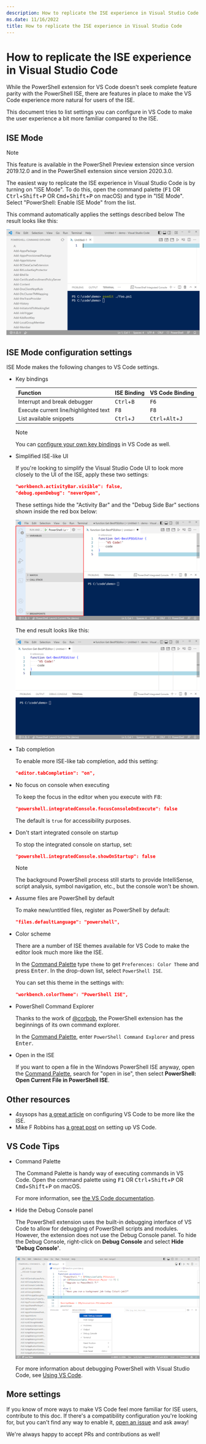 ```yaml
---
description: How to replicate the ISE experience in Visual Studio Code
ms.date: 11/16/2022
title: How to replicate the ISE experience in Visual Studio Code
---
```


# How to replicate the ISE experience in Visual Studio Code

While the PowerShell extension for VS Code doesn't seek complete feature parity with the PowerShell
ISE, there are features in place to make the VS Code experience more natural for users of the ISE.

This document tries to list settings you can configure in VS Code to make the user experience a bit
more familiar compared to the ISE.

## ISE Mode

> [!NOTE]
> This feature is available in the PowerShell Preview extension since version 2019.12.0 and in the
> PowerShell extension since version 2020.3.0.

The easiest way to replicate the ISE experience in Visual Studio Code is by turning on "ISE Mode".
To do this, open the command palette (<kbd>F1</kbd> OR <kbd>Ctrl</kbd>+<kbd>Shift</kbd>+<kbd>P</kbd>
OR <kbd>Cmd</kbd>+<kbd>Shift</kbd>+<kbd>P</kbd> on macOS) and type in "ISE Mode". Select
"PowerShell: Enable ISE Mode" from the list.

This command automatically applies the settings described below The result looks like this:

![Visual Studio Code in ISE Mode][09]

## ISE Mode configuration settings

ISE Mode makes the following changes to VS Code settings.

- Key bindings

  |               Function                |         ISE Binding          |              VS Code Binding                |
  | ------------------------------------- | ---------------------------- | ------------------------------------------- |
  | Interrupt and break debugger          | <kbd>Ctrl</kbd>+<kbd>B</kbd> | <kbd>F6</kbd>                               |
  | Execute current line/highlighted text | <kbd>F8</kbd>                | <kbd>F8</kbd>                               |
  | List available snippets               | <kbd>Ctrl</kbd>+<kbd>J</kbd> | <kbd>Ctrl</kbd>+<kbd>Alt</kbd>+<kbd>J</kbd> |

  > [!NOTE]
  > You can [configure your own key bindings][09] in VS Code as well.

- Simplified ISE-like UI

  If you're looking to simplify the Visual Studio Code UI to look more closely to the UI of the ISE,
  apply these two settings:

  ```json
  "workbench.activityBar.visible": false,
  "debug.openDebug": "neverOpen",
  ```

  These settings hide the "Activity Bar" and the "Debug Side Bar" sections shown inside the red box
  below:

  ![Highlighted section includes Activity Bar and Debug Side Bar][07]

  The end result looks like this:

  ![Simplified view of VS Code][08]

- Tab completion

  To enable more ISE-like tab completion, add this setting:

  ```json
  "editor.tabCompletion": "on",
  ```

- No focus on console when executing

  To keep the focus in the editor when you execute with <kbd>F8</kbd>:

  ```json
  "powershell.integratedConsole.focusConsoleOnExecute": false
  ```

  The default is `true` for accessibility purposes.

- Don't start integrated console on startup

  To stop the integrated console on startup, set:

  ```json
  "powershell.integratedConsole.showOnStartup": false
  ```

  > [!NOTE]
  > The background PowerShell process still starts to provide IntelliSense, script analysis, symbol
  > navigation, etc., but the console won't be shown.

- Assume files are PowerShell by default

  To make new/untitled files, register as PowerShell by default:

  ```json
  "files.defaultLanguage": "powershell",
  ```

- Color scheme

  There are a number of ISE themes available for VS Code to make the editor look much more like the
  ISE.

  In the [Command Palette][01] type `theme` to get `Preferences: Color Theme` and press
  <kbd>Enter</kbd>. In the drop-down list, select `PowerShell ISE`.

  You can set this theme in the settings with:

  ```json
  "workbench.colorTheme": "PowerShell ISE",
  ```

- PowerShell Command Explorer

  Thanks to the work of [@corbob][04], the PowerShell extension has the beginnings of its own
  command explorer.

  In the [Command Palette][01], enter `PowerShell Command Explorer` and press <kbd>Enter</kbd>.

- Open in the ISE

  If you want to open a file in the Windows PowerShell ISE anyway, open the [Command Palette][01],
  search for "open in ise", then select **PowerShell: Open Current File in PowerShell ISE**.

## Other resources

- 4sysops has [a great article][02] on configuring VS Code to be more like the ISE.
- Mike F Robbins has [a great post][06] on setting up VS Code.

## VS Code Tips

- Command Palette

  The Command Palette is handy way of executing commands in VS Code. Open the command palette using
  <kbd>F1</kbd> OR <kbd>Ctrl</kbd>+<kbd>Shift</kbd>+<kbd>P</kbd> OR
  <kbd>Cmd</kbd>+<kbd>Shift</kbd>+<kbd>P</kbd> on macOS.

  For more information, see [the VS Code documentation][03].

- Hide the Debug Console panel

  The PowerShell extension uses the built-in debugging interface of VS Code to allow for debugging
  of PowerShell scripts and modules. However, the extension does not use the Debug Console panel. To
  hide the Debug Console, right-click on **Debug Console** and select **Hide 'Debug Console'**.

  ![Screenshot show how to hide the Debug Console panel.][10]

  For more information about debugging PowerShell with Visual Studio Code, see [Using VS Code][11].

## More settings

If you know of more ways to make VS Code feel more familiar for ISE users, contribute to this doc.
If there's a compatibility configuration you're looking for, but you can't find any way to enable
it, [open an issue][05] and ask away!

We're always happy to accept PRs and contributions as well!

<!-- link references -->
[01]: #vs-code-tips
[02]: https://4sysops.com/archives/make-visual-studio-code-look-and-behave-like-powershell-ise/
[03]: https://code.visualstudio.com/docs/getstarted/userinterface#_command-palette
[04]: https://github.com/corbob
[05]: https://github.com/PowerShell/VSCode-powershell/issues/new/choose
[06]: https://mikefrobbins.com/2017/08/24/how-to-install-visual-studio-code-and-configure-it-as-a-replacement-for-the-powershell-ise/
[07]: media/How-To-Replicate-the-ISE-Experience-In-VSCode/1-highlighted-sidebar.png
[08]: media/How-To-Replicate-the-ISE-Experience-In-VSCode/2-simplified-ui.png
[09]: media/How-To-Replicate-the-ISE-Experience-In-VSCode/3-ise-mode.png
[10]: media/How-To-Replicate-the-ISE-Experience-In-VSCode/4-debug-console.png
[11]: using-vscode.md#debugging-with-visual-studio-code
